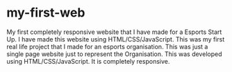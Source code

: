 # my-first-web
My first completely responsive website that I have made for a Esports Start Up. I have made this website using HTML/CSS/JavaScript.
This was my first real life project that I made for an esports organisation. This was just a single page website just to represent the Organisation. This was developed using HTML/CSS/JavaScript. It is completely responsive.
